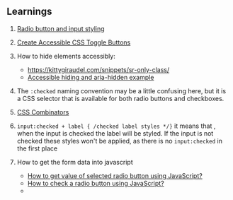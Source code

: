 ## Learnings

1. [Radio button and input styling](https://moderncss.dev/pure-css-custom-styled-radio-buttons/)
2. [Create Accessible CSS Toggle Buttons](https://www.youtube.com/watch?v=N8BZvfRD_eU)
3. How to hide elements accessibly:

   - https://kittygiraudel.com/snippets/sr-only-class/
   - [Accessible hiding and aria-hidden example](<https://a11y-guidelines.orange.com/en/web/components-examples/accessible-hiding/#:~:text=The%20conventional%20way%20is%20to,by%20Assistive%20technologies%20(AT)>)

4. The `:checked` naming convention may be a little confusing here, but it is a CSS selector that is available for both radio buttons and checkboxes.
5. [CSS Combinators](https://www.w3schools.com/css/css_combinators.asp)
6. `input:checked + label { /checked label styles */}` it means that , when the input is checked the label will be styled. If the input is not checked these styles won't be applied, as there is no `input:checked` in the first place
7. How to get the form data into javascript
    - [How to get value of selected radio button using JavaScript?](https://www.geeksforgeeks.org/how-to-get-value-of-selected-radio-button-using-javascript/)
    - [How to check a radio button using JavaScript?](https://www.javatpoint.com/how-to-check-a-radio-button-using-javascript#:~:text=Get%20the%20value%20of%20selected%20radio%20button%3A%20querySelector()&text=Remember%20you%20need%20to%20specify,the%20group%20of%20radio%20buttons.)
    - 